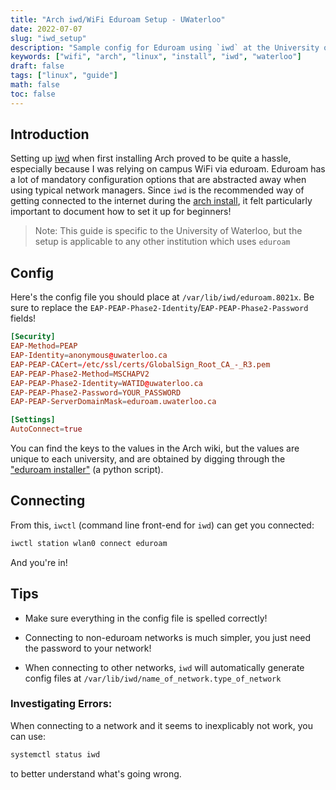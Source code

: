 ```yaml
---
title: "Arch iwd/WiFi Eduroam Setup - UWaterloo"
date: 2022-07-07
slug: "iwd_setup"
description: "Sample config for Eduroam using `iwd` at the University of Waterloo."
keywords: ["wifi", "arch", "linux", "install", "iwd", "waterloo"]
draft: false
tags: ["linux", "guide"]
math: false
toc: false
---
```


## Introduction

Setting up [iwd](https://wiki.archlinux.org/title/Iwd) when first installing Arch proved to be quite a
hassle, especially because I was relying on campus WiFi via eduroam. Eduroam has a lot of mandatory configuration options that are abstracted away when using typical network managers.
Since `iwd` is the recommended way of getting connected to the internet during the [arch install](https://wiki.archlinux.org/title/installation_guide), it felt particularly important to document how to set it up for beginners!

> Note: This guide is specific to the University of Waterloo, but the setup is applicable to any other institution which uses `eduroam`

## Config

Here's the config file you should place at `/var/lib/iwd/eduroam.8021x`. Be sure to replace the `EAP-PEAP-Phase2-Identity`/`EAP-PEAP-Phase2-Password` fields!

```toml
[Security]
EAP-Method=PEAP
EAP-Identity=anonymous@uwaterloo.ca
EAP-PEAP-CACert=/etc/ssl/certs/GlobalSign_Root_CA_-_R3.pem
EAP-PEAP-Phase2-Method=MSCHAPV2
EAP-PEAP-Phase2-Identity=WATID@uwaterloo.ca
EAP-PEAP-Phase2-Password=YOUR_PASSWORD
EAP-PEAP-ServerDomainMask=eduroam.uwaterloo.ca

[Settings]
AutoConnect=true
```

You can find the keys to the values in the Arch wiki, but the values are unique to each university, and are obtained 
by digging through the ["eduroam installer"](https://cat.eduroam.org/) (a python script). 

## Connecting

From this, `iwctl` (command line front-end for `iwd`) can get you connected:

```bash
iwctl station wlan0 connect eduroam
```

And you're in!


## Tips

- Make sure everything in the config file is spelled correctly!

- Connecting to non-eduroam networks is much simpler, you just need the password to your network!

- When connecting to other networks, `iwd` will automatically generate config files at `/var/lib/iwd/name_of_network.type_of_network`


### Investigating Errors:

When connecting to a network and it seems to inexplicably not work, you can use:

```bash
systemctl status iwd
```

to better understand what's going wrong. 
